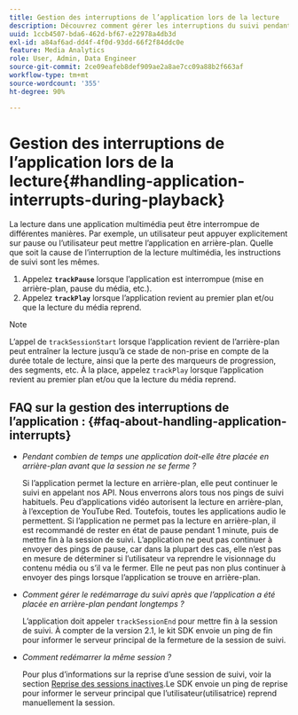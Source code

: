 ```yaml
---
title: Gestion des interruptions de l’application lors de la lecture
description: Découvrez comment gérer les interruptions du suivi pendant la lecture du média.
uuid: 1ccb4507-bda6-462d-bf67-e22978a4db3d
exl-id: a84af6ad-dd4f-4f0d-93dd-66f2f84ddc0e
feature: Media Analytics
role: User, Admin, Data Engineer
source-git-commit: 2ce09eafeb8def909ae2a8ae7cc09a88b2f663af
workflow-type: tm+mt
source-wordcount: '355'
ht-degree: 90%

---
```


# Gestion des interruptions de l’application lors de la lecture{#handling-application-interrupts-during-playback}

La lecture dans une application multimédia peut être interrompue de différentes manières. Par exemple, un utilisateur peut appuyer explicitement sur pause ou l’utilisateur peut mettre l’application en arrière-plan. Quelle que soit la cause de l’interruption de la lecture multimédia, les instructions de suivi sont les mêmes.

1. Appelez **`trackPause`** lorsque l’application est interrompue (mise en arrière-plan, pause du média, etc.).
1. Appelez **`trackPlay`** lorsque l’application revient au premier plan et/ou que la lecture du média reprend.

>[!NOTE]
>
>L’appel de `trackSessionStart` lorsque l’application revient de l’arrière-plan peut entraîner la lecture jusqu’à ce stade de non-prise en compte de la durée totale de lecture, ainsi que la perte des marqueurs de progression, des segments, etc. À la place, appelez `trackPlay` lorsque l’application revient au premier plan et/ou que la lecture du média reprend.

## FAQ sur la gestion des interruptions de l’application : {#faq-about-handling-application-interrupts}

* _Pendant combien de temps une application doit-elle être placée en arrière-plan avant que la session ne se ferme ?_

  Si l’application permet la lecture en arrière-plan, elle peut continuer le suivi en appelant nos API. Nous enverrons alors tous nos pings de suivi habituels. Peu d’applications vidéo autorisent la lecture en arrière-plan, à l’exception de YouTube Red. Toutefois, toutes les applications audio le permettent. Si l’application ne permet pas la lecture en arrière-plan, il est recommandé de rester en état de pause pendant 1 minute, puis de mettre fin à la session de suivi. L’application ne peut pas continuer à envoyer des pings de pause, car dans la plupart des cas, elle n’est pas en mesure de déterminer si l’utilisateur va reprendre le visionnage du contenu média ou s’il va le fermer. Elle ne peut pas non plus continuer à envoyer des pings lorsque l’application se trouve en arrière-plan.

* _Comment gérer le redémarrage du suivi après que l’application a été placée en arrière-plan pendant longtemps ?_

  L’application doit appeler `trackSessionEnd` pour mettre fin à la session de suivi. À compter de la version 2.1, le kit SDK envoie un ping de fin pour informer le serveur principal de la fermeture de la session de suivi.

* _Comment redémarrer la même session ?_

  Pour plus d’informations sur la reprise d’une session de suivi, voir la section [Reprise des sessions inactives](resuming-inactive.md).Le SDK envoie un ping de reprise pour informer le serveur principal que l’utilisateur(utilisatrice) reprend manuellement la session.
